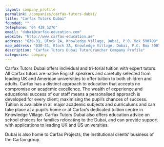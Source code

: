 ```yaml
---
layout: company_profile
permalink: /companies/carfax-tutors-dubai/
title: "Carfax Tutors Dubai"
founded: ""
telephone: "04 438 5276"
email: "dubai@carfax-education.com"
website: "http://www.carfax-education.ae"
address: "G30-31, Block 2A, Knowledge Village, Dubai, P.O. Box 500709"
map_address: "G30-31, Block 2A, Knowledge Village, Dubai, P.O. Box 500709"
description: "Carfax Tutors Dubai TutorCruncher Company Profile"
categories: company
---
```

Carfax Tutors Dubai offers individual and tri-torial tuition with expert tutors. All Carfax tutors are native English speakers and carefully selected from leading UK and American universities to offer tuition to both children and adults. Carfax has a distinct approach to education that accepts no compromise on academic excellence. The wealth of experience and educational success of our staff means a personalised approach is developed for every client; maximising the pupil’s chances of success. Tuition is available in all major academic subjects and curriculums and can take place at a pupil’s home or at Carfax’s dedicated tuition centre in Knowledge Village. Carfax Tutors Dubai also offers education advice on school choices for families relocating to the Dubai, and can provide support with applications to leading UK and US universities.

Dubai is also home to Carfax Projects, the institutional clients’ business of the Carfax group.